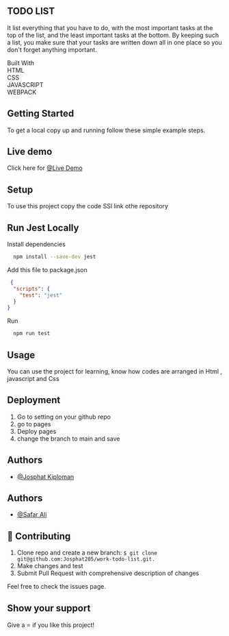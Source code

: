 ## **TODO  LIST**
It list everything that you have to do, with the most important tasks at the top of the list, and the least important tasks at the bottom. By keeping such a list, you make sure that your tasks are written down all in one place so you don't forget anything important.<br />

Built With<br />
HTML<br />
CSS<br />
JAVASCRIPT<br />
WEBPACK<br />

## **Getting Started**


To get a local copy up and running follow these simple example steps.<br /> 
## **Live demo** 
Click here for  [@Live Demo]( https://josphat205.github.io/Daily-to-list/)
 
## **Setup**   
To use this project copy the code SSl link othe repository<br />
## Run Jest Locally

Install dependencies

```bash
  npm install --save-dev jest
```

Add this file to package.json

```package.json
 {
  "scripts": {
    "test": "jest"
  }
}
```
Run  

```bash
  npm run test
```
## **Usage**
You can use the project for learning, know how codes are arranged in Html , javascript and Css

## **Deployment**
1. Go to setting on your github repo
2. go to pages
3. Deploy pages
4. change the branch to main and save
## Authors

- [@Josphat Kiploman](https://github.com/Josphat205)

## Authors

- [@Safar Ali](https://github.com/safar1212)


## **🤝 Contributing**
1. Clone repo and create a new branch: `$ git clone git@github.com:Josphat205/work-todo-list.git.`
2. Make changes and test
3. Submit Pull Request with comprehensive description of changes

Feel free to check the issues page.<br />

## **Show your support**
Give a ⭐️ if you like this project!
